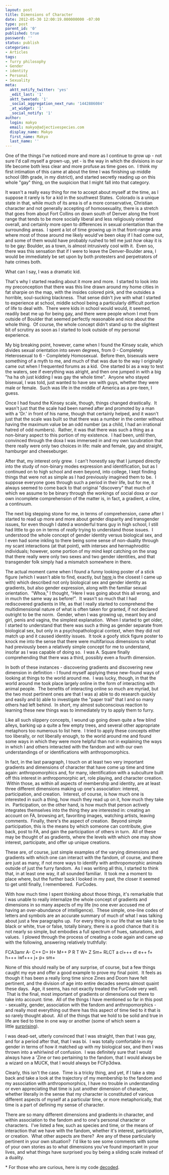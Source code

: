 ```yaml
---
layout: post
title: Dimensions of Character
date: 2012-05-30 12:00:19.000000000 -07:00
type: post
parent_id: '0'
published: true
password: ''
status: publish
categories:
- Articles
tags:
- furry philosophy
- Gender
- identity
- Personal
- Sexuality
meta:
  aktt_notify_twitter: 'yes'
  _edit_last: '1'
  aktt_tweeted: '1'
  _social_aggregation_next_run: '1442886084'
  _at_widget: '1'
  _social_notify: '1'
author:
  login: makyo
  email: makyo@adjectivespecies.com
  display_name: Makyo
  first_name: Makyo
  last_name: ''
---
```

<p>One of the things I've noticed more and more as I continue to grow up - not sure I'd call myself a grown-up, yet - is the way in which the divisions in our life become both less clear and more profuse as time goes on.  I think my first intimation of this came at about the time I was finishing up middle school (8th grade, in my district), and started secretly reading up on this whole "gay" thing, on the suspicion that I might fall into that category.</p>
<p>It wasn't a really easy thing for me to accept about myself at the time, as I suppose it rarely is for a kid in the southwest States.  Colorado is a unique state in that, while much of its area is of a more conservative, Christian character and not generally accepting of homosexuality, there is a stretch that goes from about Fort Collins on down south of Denver along the front range that tends to be more socially liberal and less religiously oriented overall, and certainly more open to differences in sexual orientation than the surrounding areas.  I spent a lot of time growing up in that front-range area where most of those around me likely would've been okay if I had come out, and some of them would have probably rushed to tell me just<em> how</em> okay it is to be gay: Boulder, as a town, is almost intrusively cool with it.  Even so, there was this sensation that if I were to leave the Denver-Boulder area, I would be immediately be set upon by both protesters and perpetrators of hate crimes both.</p>
<p>What can I say, I was a dramatic kid.</p>
<!--more-->
<p>That's why I started reading about it more and more.  I started to look into my preconception that there was this line drawn around my home cities in fat sharpie on the map, with the insides colored pink, and the outsides a horrible, soul-sucking blackness.  That sense didn't jive with what I started to experience at school, middle school being a particularly difficult portion of life to deal with.  There were kids in school would would, it seemed, readily beat me up for being gay, and there were people whom I met from outside of Boulder that seemed perfectly reasonable and nice about the whole thing.  Of course, the whole concept didn't stand up to the slightest bit of scrutiny as soon as I started to look outside of my personal experience.</p>
<p>My big breaking point, however, came when I found the Kinsey scale, which divides sexual orientation into seven degrees, from 0 - Completely Heterosexual to 6 - Completely Homosexual.  Before then, bisexuals were something of a myth to me, and much of that was due to the way I originally came out when I frequented forums as a kid.  One started bi as a way to test the waters, see if everything was alright, and then one jumped in with a big "ha ha oh just kidding I was gay the whole time".  Anyone who stayed bisexual, I was told, just wanted to have sex with guys, whether they were male or female.  Such was life in the middle of America as a pre-teen, I guess.</p>
<p>Once I had found the Kinsey scale, though, things changed drastically.  It wasn't just that the scale had been named after and promoted by a man with a 'Dr.' in front of his name, though that certainly helped, and it wasn't just that the scale was built so that there was a number in the center without having the maximum value be an odd number (as a child, I had an irrational hatred of odd numbers).  Rather, it was that there was such a thing as a non-binary aspect to this portion of my existence.  I had been, until then, convinced through the doxa I was immersed in and my own lucubration that there really were only two choices in life: male and female, gay and straight, hamburger and cheeseburger.</p>
<p>After that, my interest only grew.  I can't honestly say that I jumped directly into the study of non-binary modes expression and identification, but as I continued on to high school and even beyond, into college, I kept finding things that were not as simple as I had previously imagined them to be.  I suppose everyone goes through such a period in their life, but for me, it always seemed to come back to that original "discovery" that much of which we assume to be binary through the workings of social doxa or our own incomplete comprehension of the matter is, in fact, a gradient, a cline, a continuum.</p>
<p>The next big stepping stone for me, in terms of comprehension, came after I started to read up more and more about gender disparity and transgender issues, for even though I dated a wonderful trans guy in high school, I still had little to go on in terms of <em>really</em> trying to understand those issues.  I understood the whole concept of gender identity versus biological sex, and I even had some inkling to there being some sense of non-duality through my scant interactions (at that point), with intersex and hermaphroditic individuals; however, some portion of my mind kept catching on the snag that there really were only two sexes and two gender identities, and that transgender folk simply had a mismatch somewhere in there.</p>
<p>The actual moment came when I found a funny looking poster of a stick figure (which I wasn't able to find, exactly, but <a href="http://itspronouncedmetrosexual.com/2012/01/the-genderbread-person/" target="_blank">here </a>is the closest I came up with) which described not only biological sex and gender identity as gradients, but also gender expression, along with the familiar sexual orientation.  "Whoa," I thought, "Here I was going about this all wrong, and in much the same way as before!".  It wasn't so much that I had rediscovered gradients in life, as that I really started to comprehend the multidimensional nature of what is often taken for granted, if not declared outright to be the norm.  Gender, when I was growing up, meant boy and girl, penis and vagina, the simplest explanation.  When I started to get older, I started to understand that there was such a thing as gender separate from biological sex, but only in a psychopathological context, when they did not match up and it caused identity issues.  It took a goofy stick figure poster to knock me into the sense that there were multifarious dimensions to what had previously been a relatively simple concept for me to understand, insofar as I was capable of doing so.  I was A. Square finally comprehending that there was a third, possibly even a fourth dimension.</p>
<p>In both of these instances - discovering gradients and discovering new dimension in definition - I found myself applying these new-found ways of looking at things to the world around me.  I was lucky, though, in that the world around me took place largely online in the form of interacting with animal people.  The benefits of interacting online so much are myriad, but the two most pertinent ones are that I was a) able to do research quickly and easily and b) able to investigate the "paper trail" that I and so many others had left behind.  In short, my almost subconscious reaction to learning these new things was to immediately try to apply them to furry.</p>
<p>Like all such slippery concepts, I wound up going down quite a few blind alleys, barking up a quite a few empty trees, and several other appropriate metaphors too numerous to list here.  I tried to apply these concepts either too liberally, or not liberally enough, to the world around me and found some ways in which they were more helpful than not in explaining the ways in which I and others interacted with the fandom and with our own understandings of or identifications with anthropomorphics.</p>
<p>In fact, in the last paragraph, I touch on at least two very important gradients and dimensions of character that have come up time and time again: anthropomorphics and, for many, identification with a subculture built off this interest in anthropomorphic art, role playing, and character creation.  Within those, as within all aspects of membership and identity, are at least three different dimensions making up one's association: interest, participation, and creation.  Interest, of course, is how much one is interested in such a thing, how much they read up on it, how much they take in.  Participation, on the other hand, is how much that person actively integrates themselves into the thing they are interested in: creating an account on FA, browsing art, favoriting images, watching artists, leaving comments.  Finally, there's the aspect of creation.  Beyond simple participation, this is the means by which someone can contribute, give back, post to FA, and gain the participation of others in turn.  All of these may be thought of as gradients, where the levels with which one may show interest, participate, and offer up unique creations.</p>
<p>These are, of course, just simple examples of the varying dimensions and gradients with which one can interact with the fandom, of course, and there are just as many, if not more ways to identify with anthropomorphic animals outside of just the furry fandom.  As I was writing all this, I started to think that, in at least one way, it all sounded familiar.  It took me a moment to place where, but the further back I looked in my past, the closer it seemed to get until finally, I remembered.  FurCodes.</p>
<p>With how much time I spent thinking about those things, it's remarkable that I was unable to really internalize the whole concept of gradients and dimensions in so many aspects of my life (no one ever accused me of having an over-abundance of intelligence).  These simple, one-line codes of letters and symbols are an accurate summary of much of what I was talking about just a few paragraphs up.  For every thing in our life that we take to be black or white, true or false, totally binary, there is a good chance that it is not nearly so simple, but embodies a full spectrum of hues, saturations, and values.  I plowed through the process of creating a code again and came up with the following, answering relatively truthfully:</p>
<p>FCA3amr A- C++ D+ H+ M++ P R T W+ Z Sm+ RLCT a cl+++ d! e++ f+ h+++ iwf+++ j+ p+ sm+</p>
<p>None of this should really be of any surprise, of course, but a few things caught my eye and offer a good example to prove my final point.  It feels as though it has been a really long time since Zines and Doom have felt pertinent, and the division of age into entire decades seems almost quaint these days.  Age, it seems, has not exactly treated the FurCode very well.  That is the final, most important of gradients or dimensions out there to take into account: time.  All of the things I have mentioned so far in this post - sexuality, gender, association with the fandom and anthropomorphics - and really most everything out there has this aspect of time tied to it that is so rarely thought about.  All of the things that we hold to be solid and true in life are tied to time in one way or another (some of which seem a little <a href="http://discovermagazine.com/2009/mar/08-kilogram-isn.t-what-it-used-to-be-it.s-lighter" target="_blank">surprising</a>).</p>
<p>I was dead-set, utterly convinced that I was straight, then that I was gay, and for a period after that, that I was bi.  I was totally comfortable in my gender in terms of how it matched up with my biological sex, and then I was thrown into a whirlwind of confusion.  I was definitely sure that I would always have a 'Zine or two pertaining to the fandom, that I would always be a wizard on a MUCK, that I would always be FCFp3dwa.</p>
<p>Clearly, this isn't the case.  Time is a tricky thing, and yet, if I take a step back and take a look at the trajectory of my membership to the fandom and my association with anthropomorphics, I have no trouble in understanding or even appreciating that time is just another dimension of character, whether literally in the sense that my character is constituted of various different aspects of myself at a particular time, or more metaphorically, that time is a part of defining my sense of character.</p>
<p>There are so many different dimensions and gradients in character, and within association to the fandom and to one's personal character or characters.  I've listed a few, such as species and time, or the means of interaction that we have with the fandom, whether it's interest, participation, or creation.  What other aspects are there?  Are any of these particularly pertinent in your own situation?  I'd like to see some comments with some of your own stories as to what dimensions you've found important in your lives, and what things have surprised you by being a sliding scale instead of a duality.</p>
<p>* For those who are curious, here is my code <a href="http://winterwolf.co.uk/furcode?D=FCA3amr+A-+C%2B%2B+D%2B+H%2B+M%2B%2B+P+R+T+W%2B+Z+Sm%2B+RLCT+a+cl%2B%2B%2B+d%21+e%2B%2B+f%2B+h%2B%2B%2B+iwf%2B%2B%2B+j%2B+p%2B+sm%2B" target="_blank">decoded</a>.</p>



